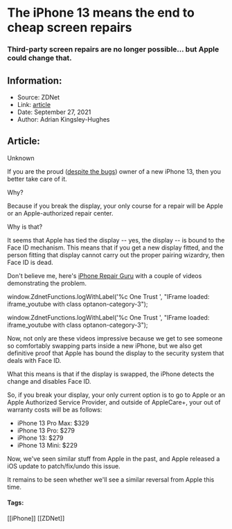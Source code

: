 # The iPhone 13 means the end to cheap screen repairs
### Third-party screen repairs are no longer possible… but Apple could change that.

## Information:
+ Source: ZDNet
+ Link: [article](https://www.zdnet.com/article/the-iphone-13-means-the-end-to-cheap-screen-repairs/)
+ Date: September 27, 2021
+ Author: Adrian Kingsley-Hughes


## Article:
Unknown

If you are the proud ([despite the bugs](https://www.zdnet.com/article/the-iphone-13-feels-rough-and-unfinished/)) owner of a new iPhone 13, then you better take care of it.

Why?

Because if you break the display, your only course for a repair will be Apple or an Apple-authorized repair center.

Why is that?

It seems that Apple has tied the display -- yes, the display -- is bound to the Face ID mechanism. This means that if you get a new display fitted, and the person fitting that display cannot carry out the proper pairing wizardry, then Face ID is dead.

Don't believe me, here's [iPhone Repair Guru](https://www.youtube.com/c/PhoneRepairGuru) with a couple of videos demonstrating the problem.





 window.ZdnetFunctions.logWithLabel('%c One Trust ', "IFrame loaded: iframe\_youtube with class optanon-category-3");
 





 window.ZdnetFunctions.logWithLabel('%c One Trust ', "IFrame loaded: iframe\_youtube with class optanon-category-3");
 

Now, not only are these videos impressive because we get to see someone so comfortably swapping parts inside a new iPhone, but we also get definitive proof that Apple has bound the display to the security system that deals with Face ID.






What this means is that if the display is swapped, the iPhone detects the change and disables Face ID.

So, if you break your display, your only current option is to go to Apple or an Apple Authorized Service Provider, and outside of AppleCare+, your out of warranty costs will be as follows:

* iPhone 13 Pro Max: $329
* iPhone 13 Pro: $279
* iPhone 13: $279
* iPhone 13 Mini: $229

Now, we've seen similar stuff from Apple in the past, and Apple released a iOS update to patch/fix/undo this issue.

It remains to be seen whether we'll see a similar reversal from Apple this time.





#### Tags:
[[iPhone]] [[ZDNet]]
